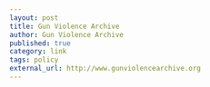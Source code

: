 ```yaml
---
layout: post
title: Gun Violence Archive
author: Gun Violence Archive
published: true
category: link
tags: policy
external_url: http://www.gunviolencearchive.org
---
```

